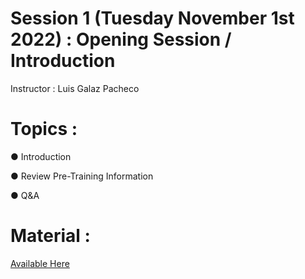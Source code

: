 # Session 1 (Tuesday November 1st 2022) : Opening Session / Introduction

Instructor : Luis Galaz Pacheco

# Topics :

● Introduction

● Review Pre-Training Information

● Q&A

# Material :

[Available Here](https://github.com/wizelineacademy/TideworksQAAutomation-2022/files/9914217/DSA-Tideworks.QA.Automation.Kick.Off.pptx.pdf)
